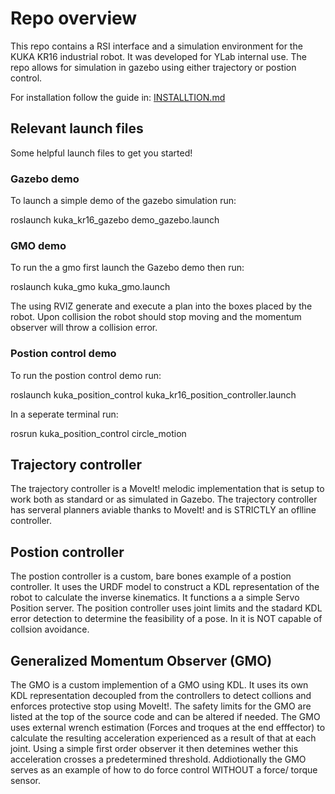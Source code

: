 # Repo overview
This repo contains a RSI interface and a simulation environment for the KUKA KR16 industrial robot. It was developed for YLab internal use.
The repo allows for simulation in gazebo using either trajectory or postion control. 


For installation follow the guide in: [INSTALLTION.md](https://github.com/jcaSIT/kuka_rsi_test/blob/master/INSTALTION.md)
## Relevant launch files
Some helpful launch files to get you started!
### Gazebo demo
To launch a simple demo of the gazebo simulation run:

 roslaunch kuka_kr16_gazebo demo_gazebo.launch

### GMO demo
To run the a gmo first launch the Gazebo demo then run:

roslaunch kuka_gmo kuka_gmo.launch


The using RVIZ generate and execute a plan into the boxes placed by the robot. Upon collision the robot should stop moving and the momentum observer will throw a collision error.

### Postion control demo
To run the postion control demo run:

 roslaunch kuka_position_control kuka_kr16_position_controller.launch




In a seperate terminal run:

rosrun kuka_position_control circle_motion
## Trajectory controller
The trajectory controller is a MoveIt! melodic implementation that is setup to work both as standard or as simulated in Gazebo. The trajectory controller has serveral planners aviable thanks to MoveIt! and is STRICTLY an oflline controller.


## Postion controller
The postion controller is a custom, bare bones example of a postion controller. It uses the URDF model to construct a KDL representation of the robot to calculate the inverse kinematics. It functions a a simple Servo Position server.
The position controller uses joint limits and the stadard KDL error detection to determine the feasibility of a pose. In it is NOT capable of collsion avoidance.

## Generalized Momentum Observer (GMO)
The GMO is a custom implemention of a GMO using KDL. It uses its own KDL representation decoupled from the controllers to detect collions and enforces protective stop using MoveIt!. 
The safety limits for the GMO are listed at the top of the source code and can be altered if needed. The GMO uses external wrench estimation (Forces and troques at the end efffector) to calculate the resulting acceleration experienced as a result of that at each joint. 
Using a simple first order observer it then detemines wether this acceleration crosses a predetermined threshold.
Addiotionally the GMO serves as an example of how to do force control WITHOUT a force/ torque sensor.  
